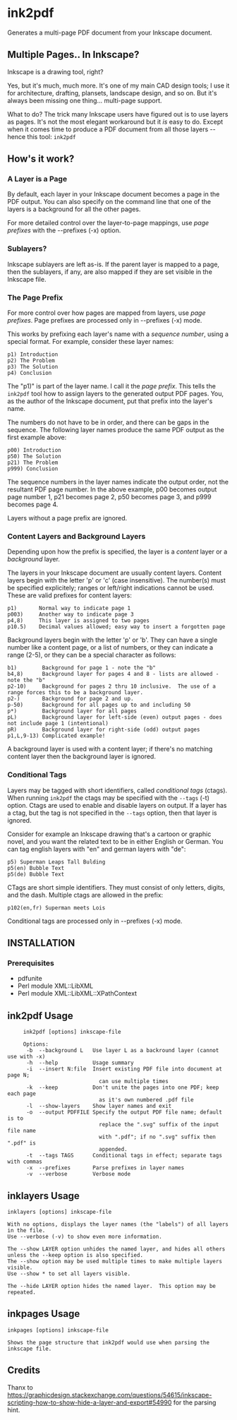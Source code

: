 # ink2pdf
Generates a multi-page PDF document from your Inkscape document.

## Multiple Pages.. In Inkscape?

Inkscape is a drawing tool, right?

Yes, but it's much, much more.  It's one of my main CAD design tools;
I use it for architecture, drafting, plansets, landscape design, and
so on.  But it's always been missing one thing... multi-page support.

What to do? The trick many Inkscape users have figured out is to 
use layers as pages.  It's not the most elegant workaround but
it *is* easy to do.  Except when it comes time to produce
a PDF document from all those layers -- hence this tool: `ink2pdf`

## How's it work?

### A Layer is a Page

By default, each layer in your Inkscape document becomes a page
in the PDF output.  You can also specify on the command line that
one of the layers is a background for all the other pages. 

For more detailed control over the layer-to-page mappings,
use *page prefixes* with the --prefixes (-x) option.

### Sublayers?

Inkscape sublayers are left as-is.  If the parent layer is mapped
to a page, then the sublayers, if any, are also mapped if they are
set visible in the Inkscape file.

### The Page Prefix

For more control over how pages are mapped from layers, use *page prefixes*.
Page prefixes are processed only in --prefixes (-x) mode.

This works by prefixing each layer's name with a *sequence number*, using a special format.
For example, consider these layer names:

    p1) Introduction
    p2) The Problem
    p3) The Solution
    p4) Conclusion

The "p1)" is part of the layer name.  I call it the *page prefix*.
This tells the `ink2pdf` tool how to assign layers to the generated output PDF pages.
You, as the author of the Inkscape document, put that prefix into the layer's name.

The numbers do not have to be in order, and there can be gaps in the sequence.
The following layer names produce the same PDF output as the first example above:

    p00) Introduction
    p50) The Solution
    p21) The Problem
    p999) Conclusion

The sequence numbers in the layer names indicate the output order, 
not the resultant PDF page number. 
In the above example, p00 becomes output page number 1, p21 becomes page 2,
p50 becomes page 3, and p999 becomes page 4.

Layers without a page prefix are ignored.

### Content Layers and Background Layers

Depending upon how the prefix is specified, the layer is a *content* layer 
or a *background* layer.

The layers in your Inkscape document are usually content layers.
Content layers begin with the letter 'p' or 'c' (case insensitive).
The number(s) must be specified explicitely; ranges or left/right
indications cannot be used.  These are valid prefixes for content layers:

    p1)       Normal way to indicate page 1
    p003)     Another way to indicate page 3
    p4,8)     This layer is assigned to two pages
    p10.5)    Decimal values allowed; easy way to insert a forgotten page

Background layers begin with the letter 'p' or 'b'.
They can have a single number like a content page, or a list of numbers,
or they can indicate a range (2-5), or they can be a special character as
follows:

    b1)        Background for page 1 - note the "b"
    b4,8)      Background layer for pages 4 and 8 - lists are allowed - note the "b"
    p2-10)     Background for pages 2 thru 10 inclusive.  The use of a range forces this to be a background layer.
    p2-)       Background for page 2 and up.
    p-50)      Background for all pages up to and including 50
    p*)        Background layer for all pages
    pL)        Background layer for left-side (even) output pages - does not include page 1 (intentional)
    pR)        Background layer for right-side (odd) output pages
    p1,L,9-13) Complicated example!
    
A background layer is used with a content layer; if there's no matching
content layer then the background layer is ignored.

### Conditional Tags

Layers may be tagged with short identifiers, called *conditional tags* (ctags).
When running `ink2pdf` the ctags may be specified with the `--tags` (-t) option.
Ctags are used to enable and disable layers on output.  If a layer has a ctag,
but the tag is not specified in the `--tags` option, then that layer is ignored.

Consider for example an Inkscape drawing that's a cartoon or graphic novel, 
and you want the related text to be in either English or German.
You can tag english layers with "en" and german layers with "de":

    p5) Superman Leaps Tall Bulding
    p5(en) Bubble Text
    p5(de) Bubble Text

CTags are short simple identifiers.  They must consist of only letters, digits, and the dash.
Multiple ctags are allowed in the prefix:

    p102(en,fr) Superman meets Lois

Conditional tags are processed only in --prefixes (-x) mode.

## INSTALLATION

### Prerequisites

* pdfunite
* Perl module XML::LibXML
* Perl module XML::LibXML::XPathContext

## ink2pdf Usage
```
     ink2pdf [options] inkscape-file

     Options:
      -b  --background L   Use layer L as a backround layer (cannot use with -x)
      -h  --help           Usage summary
      -i  --insert N:file  Insert existing PDF file into document at page N; 
                             can use multiple times
      -k  --keep           Don't unite the pages into one PDF; keep each page 
                             as it's own numbered .pdf file
      -l  --show-layers    Show layer names and exit
      -o  --output PDFFILE Specify the output PDF file name; default is to 
                             replace the ".svg" suffix of the input file name 
                             with ".pdf"; if no ".svg" suffix then ".pdf" is 
                             appended.
      -t  --tags TAGS      Conditional tags in effect; separate tags with commas
      -x  --prefixes       Parse prefixes in layer names
      -v  --verbose        Verbose mode
```

## inklayers Usage
```
inklayers [options] inkscape-file

With no options, displays the layer names (the "labels") of all layers in the file.
Use --verbose (-v) to show even more information.

The --show LAYER option unhides the named layer, and hides all others unless the --keep option is also specified.
The --show option may be used multiple times to make multiple layers visible.
Use --show * to set all layers visible.

The --hide LAYER option hides the named layer.  This option may be repeated.

```

## inkpages Usage
```
inkpages [options] inkscape-file

Shows the page structure that ink2pdf would use when parsing the inkscape file.

```

## Credits

Thanx to https://graphicdesign.stackexchange.com/questions/54615/inkscape-scripting-how-to-show-hide-a-layer-and-export#54990 for the parsing hint.
